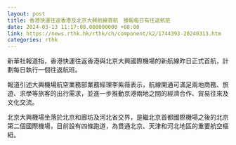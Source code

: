 ```yaml
---
layout: post
title: 香港快運往返香港及北京大興航線首航　據報每日有往返航班
date: 2024-03-13 11:17:08.000000000 +08:00
link: https://news.rthk.hk/rthk/ch/component/k2/1744393-20240313.htm
categories: rthk
---
```


新華社報道指，香港快運往返香港與北京大興國際機場的新航線昨日正式首航，計劃每日執行一個往返航班。

報道引述大興機場航空業務部業務經理李紫薇表示，航線開通可滿足兩地商務、旅遊、求學等旅客的出行需求，並進一步推動京港兩地之間的經濟合作、貿易往來及文化交流。

北京大興機場坐落於北京和廊坊及河北省交界，是繼北京首都國際機場之後的北京第二個國際機場，目前設有四條跑道，為貫通北京、天津和河北地區的重要航空樞紐。
